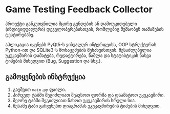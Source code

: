 # Game Testing Feedback Collector

პროექტი განკუთვნილია მცირე გუნდების ან დამოუკიდებელი (ინდივიდუალური) დეველოპერებისთვის, რომლებიც მუშაობენ თამაშების ტესტირებაზე.

აპლიკაცია იყენებს PyQt5-ს ვიზუალურ ინტერფეისს, OOP სტრუქტურას Python-ით და SQLite3-ს მონაცემების შენახვისთვის. შესაძლებელია უკუკავშირის დამატება, რედაქტირება, წაშლა და სტატისტიკის ნახვა ტიპების მიხედვით (Bug, Suggestion და სხვ.).

## გამოყენების ინსტრუქცია

1. გაუშვით `main.py` ფაილი.
2. პირველ ტაბში შეგიძლიათ შეავსოთ ფორმა და დაამატოთ უკუკავშირი.
3. მეორე ტაბში შეგიძლიათ ნახოთ უკუკავშირის სრული სია.
4. მესამე ტაბი გაჩვენებთ დიაგრამას უკუკავშირების ტიპების მიხედვით.
